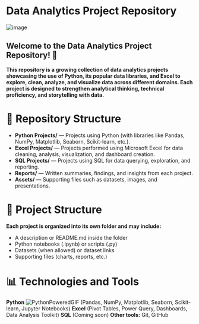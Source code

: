 # Data Analytics Project Repository 

![image](https://github.com/user-attachments/assets/d5edfa64-8d3a-4e9c-95ed-5288db08aef7)
## Welcome to the Data Analytics Project Repository! 🚀


**This repository is a growing collection of data analytics projects showcasing the use of Python, its popular data libraries, and Excel to explore, clean, analyze, and visualize data across different domains. Each project is designed to strengthen analytical thinking, technical proficiency, and storytelling with data.**

# 📂 Repository Structure
* **Python Projects/** — Projects using Python (with libraries like Pandas, NumPy, Matplotlib, Seaborn, Scikit-learn, etc.).
* **Excel Projects/** — Projects performed using Microsoft Excel for data cleaning, analysis, visualization, and dashboard creation.
* **SQL Projects/** — Projects using SQL for data querying, exploration, and reporting.
* **Reports/** — Written summaries, findings, and insights from each project.
* **Assets/** — Supporting files such as datasets, images, and presentations.

# 📂 Project Structure
**Each project is organized into its own folder and may include:**
* A description or README.md inside the folder
* Python notebooks (.ipynb) or scripts (.py)
* Datasets (when allowed) or dataset links
* Supporting files (charts, reports, etc.)

# **📊 Technologies and Tools**
**Python** ![PythonPoweredGIF](https://github.com/user-attachments/assets/f8339ff3-1797-4f70-9d07-cee3d2d7418d) 
(Pandas, NumPy, Matplotlib, Seaborn, Scikit-learn, Jupyter Notebooks)
**Excel** (Pivot Tables, Power Query, Dashboards, Data Analysis Toolkit)
**SQL** (Coming soon)
**Other tools:** Git, GitHub

